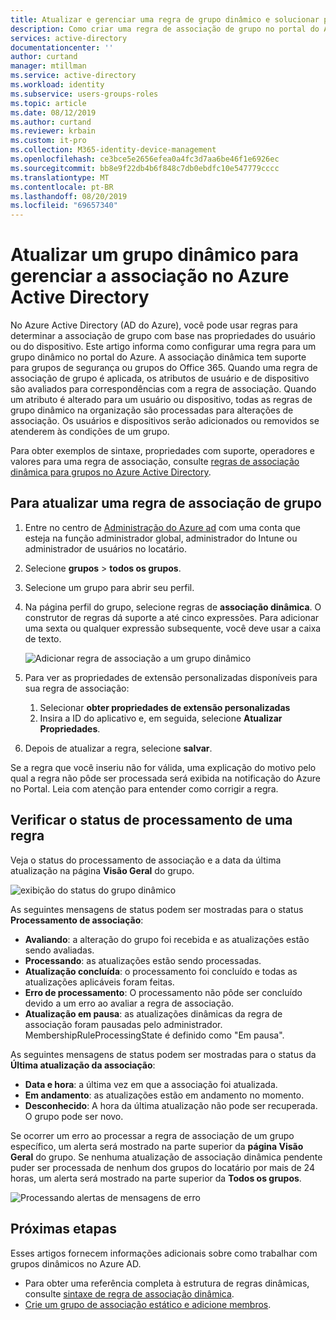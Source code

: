 ```yaml
---
title: Atualizar e gerenciar uma regra de grupo dinâmico e solucionar problemas de associação-Azure Active Directory | Microsoft Docs
description: Como criar uma regra de associação de grupo no portal do Azure, verifique o status.
services: active-directory
documentationcenter: ''
author: curtand
manager: mtillman
ms.service: active-directory
ms.workload: identity
ms.subservice: users-groups-roles
ms.topic: article
ms.date: 08/12/2019
ms.author: curtand
ms.reviewer: krbain
ms.custom: it-pro
ms.collection: M365-identity-device-management
ms.openlocfilehash: ce3bce5e2656efea0a4fc3d7aa6be46f1e6926ec
ms.sourcegitcommit: bb8e9f22db4b6f848c7db0ebdfc10e547779cccc
ms.translationtype: MT
ms.contentlocale: pt-BR
ms.lasthandoff: 08/20/2019
ms.locfileid: "69657340"
---
```

# <a name="update-a-dynamic-group-to-manage-membership-in-azure-active-directory"></a>Atualizar um grupo dinâmico para gerenciar a associação no Azure Active Directory

No Azure Active Directory (AD do Azure), você pode usar regras para determinar a associação de grupo com base nas propriedades do usuário ou do dispositivo. Este artigo informa como configurar uma regra para um grupo dinâmico no portal do Azure.
A associação dinâmica tem suporte para grupos de segurança ou grupos do Office 365. Quando uma regra de associação de grupo é aplicada, os atributos de usuário e de dispositivo são avaliados para correspondências com a regra de associação. Quando um atributo é alterado para um usuário ou dispositivo, todas as regras de grupo dinâmico na organização são processadas para alterações de associação. Os usuários e dispositivos serão adicionados ou removidos se atenderem às condições de um grupo.

Para obter exemplos de sintaxe, propriedades com suporte, operadores e valores para uma regra de associação, consulte [regras de associação dinâmica para grupos no Azure Active Directory](groups-dynamic-membership.md).

## <a name="to-update-a-group-membership-rule"></a>Para atualizar uma regra de associação de grupo

1. Entre no centro de [Administração do Azure ad](https://aad.portal.azure.com) com uma conta que esteja na função administrador global, administrador do Intune ou administrador de usuários no locatário.
1. Selecione **grupos** > **todos os grupos**.
1. Selecione um grupo para abrir seu perfil.
1. Na página perfil do grupo, selecione regras de **associação dinâmica**. O construtor de regras dá suporte a até cinco expressões. Para adicionar uma sexta ou qualquer expressão subsequente, você deve usar a caixa de texto.

   ![Adicionar regra de associação a um grupo dinâmico](./media/groups-update-rule/update-dynamic-group-rule.png)

1. Para ver as propriedades de extensão personalizadas disponíveis para sua regra de associação:
   1. Selecionar **obter propriedades de extensão personalizadas**
   2. Insira a ID do aplicativo e, em seguida, selecione **Atualizar Propriedades**.
1. Depois de atualizar a regra, selecione **salvar**.

Se a regra que você inseriu não for válida, uma explicação do motivo pelo qual a regra não pôde ser processada será exibida na notificação do Azure no Portal. Leia com atenção para entender como corrigir a regra.

## <a name="check-processing-status-for-a-rule"></a>Verificar o status de processamento de uma regra

Veja o status do processamento de associação e a data da última atualização na página **Visão Geral** do grupo.
  
  ![exibição do status do grupo dinâmico](./media/groups-create-rule/group-status.png)

As seguintes mensagens de status podem ser mostradas para o status **Processamento de associação**:

* **Avaliando**:  a alteração do grupo foi recebida e as atualizações estão sendo avaliadas.
* **Processando**: as atualizações estão sendo processadas.
* **Atualização concluída**: o processamento foi concluído e todas as atualizações aplicáveis foram feitas.
* **Erro de processamento**:  O processamento não pôde ser concluído devido a um erro ao avaliar a regra de associação.
* **Atualização em pausa**: as atualizações dinâmicas da regra de associação foram pausadas pelo administrador. MembershipRuleProcessingState é definido como "Em pausa".

As seguintes mensagens de status podem ser mostradas para o status da **Última atualização da associação**:

* **Data e hora**: a última vez em que a associação foi atualizada.
* **Em andamento**: as atualizações estão em andamento no momento.
* **Desconhecido**: A hora da última atualização não pode ser recuperada. O grupo pode ser novo.

Se ocorrer um erro ao processar a regra de associação de um grupo específico, um alerta será mostrado na parte superior da **página Visão Geral** do grupo. Se nenhuma atualização de associação dinâmica pendente puder ser processada de nenhum dos grupos do locatário por mais de 24 horas, um alerta será mostrado na parte superior da **Todos os grupos**.

![Processando alertas de mensagens de erro](./media/groups-create-rule/processing-error.png)

## <a name="next-steps"></a>Próximas etapas

Esses artigos fornecem informações adicionais sobre como trabalhar com grupos dinâmicos no Azure AD.

* Para obter uma referência completa à estrutura de regras dinâmicas, consulte [sintaxe de regra de associação dinâmica](groups-dynamic-membership.md).
* [Crie um grupo de associação estático e adicione membros](../fundamentals/active-directory-groups-create-azure-portal.md).
